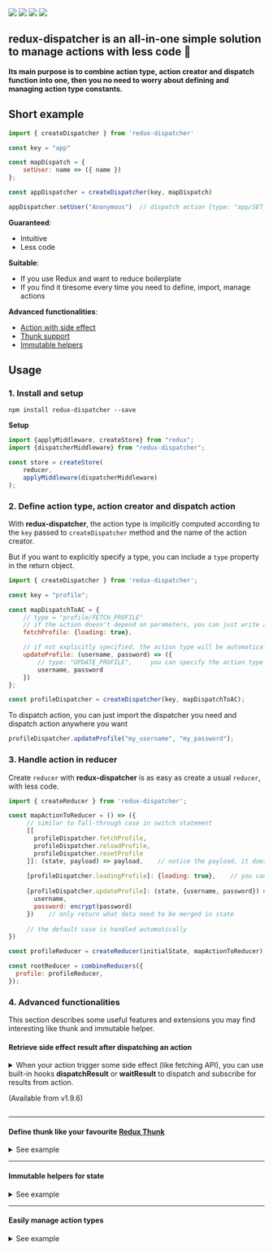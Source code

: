 [![](https://badge.fury.io/js/redux-dispatcher.svg)](https://badge.fury.io/js/redux-dispatcher)
![](https://img.shields.io/npm/dm/redux-dispatcher)
![](https://img.shields.io/npms-io/maintenance-score/redux-dispatcher)
![](https://img.shields.io/npm/types/redux-dispatcher)

## redux-dispatcher is an all-in-one simple solution to manage actions with less code 🦄
**Its main purpose is to combine action type, action creator and dispatch function into one,
then you no need to worry about defining and managing action type constants.**

## Short example
```js
import { createDispatcher } from 'redux-dispatcher'

const key = "app"

const mapDispatch = {
    setUser: name => ({ name })
};

const appDispatcher = createDispatcher(key, mapDispatch)
```
```js
appDispatcher.setUser("Anonymous")  // dispatch action {type: "app/SET_USER", name: "Anonymous"}
```

**Guaranteed**:
- Intuitive
- Less code

**Suitable**:
- If you use Redux and want to reduce boilerplate
- If you find it tiresome every time you need to define, import, manage actions

**Advanced functionalities**:
- [Action with side effect](#user-content-retrieve-side-effect-result-after-dispatching-an-action-no-more-callback)
- [Thunk support](#user-content-define-thunk-like-your-favourite-redux-thunk)
- [Immutable helpers](#user-content-immutable-helper-for-state)


## Usage
### 1. Install and setup

```npm install redux-dispatcher --save```

**Setup**
```js
import {applyMiddleware, createStore} from "redux";
import {dispatcherMiddleware} from "redux-dispatcher";

const store = createStore(
    reducer,
    applyMiddleware(dispatcherMiddleware)
);
```

### 2. Define action type, action creator and dispatch action

With **redux-dispatcher**, the action type is implicitly computed according to the ```key``` passed to ```createDispatcher``` method and the name of the action creator.

But if you want to explicitly specify a type, you can include a ```type``` property in the return object.
```js
import { createDispatcher } from 'redux-dispatcher';

const key = "profile";

const mapDispatchToAC = {
    // type = "profile/FETCH_PROFILE"
    // if the action doesn't depend on parameters, you can just write a plain object
    fetchProfile: {loading: true},

    // if not explicitly specified, the action type will be automatically set: type = "profile/UPDATE_PROFILE"
    updateProfile: (username, password) => ({
        // type: "UPDATE_PROFILE",     you can specify the action type here
        username, password
    })
};

const profileDispatcher = createDispatcher(key, mapDispatchToAC);
```

To dispatch action, you can just import the dispatcher you need and dispatch action anywhere you want

```js
profileDispatcher.updateProfile("my_username", "my_password");
```

### 3. Handle action in reducer

Create ```reducer``` with **redux-dispatcher** is as easy as create a usual ```reducer```, with less code.
```js
import { createReducer } from 'redux-dispatcher';

const mapActionToReducer = () => ({
     // similar to fall-through case in switch statement
     [[
       profileDispatcher.fetchProfile,
       profileDispatcher.reloadProfile,
       profileDispatcher.resetProfile
     ]]: (state, payload) => payload,    // notice the payload, it doesn't have "type" property like action
     
     [profileDispatcher.loadingProfile]: {loading: true},    // you can just write a plain object if new state doesn't computed from current state or action payload
     
     [profileDispatcher.updateProfile]: (state, {username, password}) => ({
       username,
       password: encrypt(password)
     })    // only return what data need to be merged in state
     
     // the default case is handled automatically
})

const profileReducer = createReducer(initialState, mapActionToReducer);

const rootReducer = combineReducers({
  profile: profileReducer,
});
```


### 4. Advanced functionalities
This section describes some useful features and extensions you may find interesting like thunk and immutable helper.

#### Retrieve side effect result after dispatching an action
<details>
<summary>
When your action trigger some side effect (like fetching API), 
you can use built-in hooks <b>dispatchResult</b> or <b>waitResult</b> to dispatch and subscribe for results from action.

(Available from v1.9.6)
</summary>

[See example](https://github.com/blueish9/redux-dispatcher/example/enhanceAction.js).

Use case with React:
```js
const mapDispatchToAC = {
 fetchProfile: userId => ({ userId }),
};

const userDispatcher = createDispatcher('user', mapDispatchToAC);
```
```js
// Component A
async componentDidMount() {
 const action = userDispatcher.fetchProfile(userId)
 const profile = await action.waitResult()
 // profile = { name: "Emily" }
}
```
In your side effect handler (example with [Redux Saga](https://redux-saga.js.org)):
```js
import { take } from 'redux-saga/effects'

function* fetchProfile(action) {
 const profile = { name: "Emily" }   // call your side effect here (like API request)
 action.dispatchResult(profile)
}

function* sagaWatcher() {
 yield take(userDispatcher.fetchProfile, fetchProfile)
}
```

If you want to subscribe for result from other places:
```js
// Component A calls userDispatcher.fetchProfile
// but Component B and Component C also want to subscribe for the action's result

import { waitResult } from "redux-dispatcher";

// Component B
async componentDidMount() {
 // this Promise will be resolved when dispatchResult is called.
 // if dispatchResult has already been called before, this waitResult will immediately return a cached result
 const result = await waitResult(userDispatcher.fetchProfile)
}

// Component C
componentDidMount() {
 const unsubscribe = waitResult(userDispatcher.fetchProfile, result => {
  // each time dispatchResult is called, this callback will be triggered
 })

 // to remove the callback from listening to result, simply call unsubscribe()
}

// in Component A, you can also subscribe for continuous results like in Component C
componentDidMount() {
 userDispatcher.fetchProfile(userId).waitResult(result => {
  // each time dispatchResult is called, this callback will be triggered
 })
} 
```
</details>

---

#### Define thunk like your favourite [Redux Thunk](https://github.com/reduxjs/redux-thunk)
<details>
<summary>
See example
</summary>

```js
const mapDispatchToAC = {
 fetchUser: id => ({dispatch, getState, context}) => {
  // do something
 }
}
```

You can also provide global context to `dispatcherMiddleware`
just like how Redux Thunk middleware **inject** custom arguments,
[read more](https://github.com/reduxjs/redux-thunk#injecting-a-custom-argument).
```js
import {dispatcherMiddleware} from "redux-dispatcher"

const context = {
 BASE_API_URL,
 FetchHelper
}

const store = createStore(
        reducer,
        applyMiddleware(dispatcherMiddleware.withContext(context))
)

// reducer
const mapActionToReducer = context => {

}
```
</details>

---

#### Immutable helpers for state
<details>
<summary>
See example
</summary>

```js
const profileReducer = createReducer(initialState, {
 /* equivalent to:
    case "profile/UPDATE_STREET":
       return {
         ...state,
         userInfo: {
           ...state.userInfo,
           address: {
             ...state.userInfo.address,
             street: action.street
           }
         }
       }
 */
 [profileDispatcher.updateStreet]: (state, {street}, {set}) => ({
  street: set('userInfo.address.street', street)
 })
});
```

All immutable helper functions are based on [dot-prop-immutable](https://github.com/debitoor/dot-prop-immutable)
```js
[profileDispatcher.updateStreet]: (state, payload, {get, set, merge, toggle, remove}) => ({

})
```
</details>

---
#### Easily manage action types
<details>
<summary>
See example
</summary>

```js
profileDispatcher.key === "profile"    // true
profileDispatcher.updateProfile.type === "profile/UPDATE_PROFILE"    // true

/* equivalent to:
   const handler = {
      "profile/UPDATE_PROFILE": (state, payload) => {}
   }
*/
const handler = {
 [profileDispatcher.updateProfile]: (state, payload) => {}
} 
```

An example when working with [Redux Saga](https://redux-saga.js.org): Instead of passing an action type, you can just pass a dispatcher function to the ```takeLatest``` function.
```js
const action = yield take(profileDispatcher.updateProfile)
// action = { type, username, password }
```
</details>
